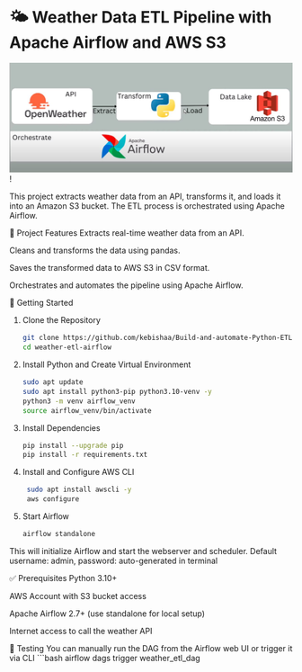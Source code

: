 # 🌤️ Weather Data ETL Pipeline with Apache Airflow and AWS S3

![ETL-Pipeline](https://github.com/kebishaa/Build-and-automate-Python-ETL-Pipeline/blob/main/screenshot/photo_2025-06-10_13-43-42.jpg?raw=true)!

This project extracts weather data from an API, transforms it, and loads it into an Amazon S3 bucket. The ETL process is orchestrated using Apache Airflow.

🔧 Project Features
Extracts real-time weather data from an API.

Cleans and transforms the data using pandas.

Saves the transformed data to AWS S3 in CSV format.

Orchestrates and automates the pipeline using Apache Airflow.

🚀 Getting Started
1. Clone the Repository
   ```bash
   git clone https://github.com/kebishaa/Build-and-automate-Python-ETL-Pipeline
   cd weather-etl-airflow
2. Install Python and Create Virtual Environment
    ```bash
    sudo apt update
   sudo apt install python3-pip python3.10-venv -y
   python3 -m venv airflow_venv
   source airflow_venv/bin/activate
3. Install Dependencies
    ```bash
    pip install --upgrade pip
    pip install -r requirements.txt
4. Install and Configure AWS CLI
     ```bash
      sudo apt install awscli -y
      aws configure
5. Start Airflow
    ```bash
    airflow standalone
This will initialize Airflow and start the webserver and scheduler.
Default username: admin, password: auto-generated in terminal



✅ Prerequisites
Python 3.10+

AWS Account with S3 bucket access

Apache Airflow 2.7+ (use standalone for local setup)

Internet access to call the weather API

🧪 Testing
   You can manually run the DAG from the Airflow web UI or trigger it via CLI 
    ```bash
    airflow dags trigger weather_etl_dag

